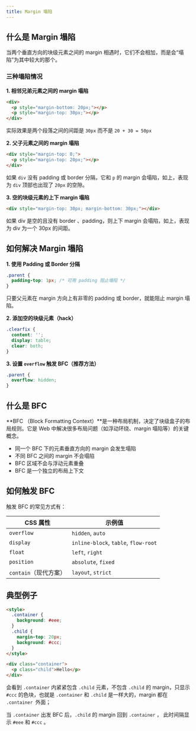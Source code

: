 ```yaml
---
title: Margin 塌陷
---
```

## 什么是 Margin 塌陷

当两个垂直方向的块级元素之间的 margin 相遇时，它们不会相加，而是会“塌陷”为其中较大的那个。

### 三种塌陷情况

**1. 相邻兄弟元素之间的 margin 塌陷**

```html
<div>
  <p style="margin-bottom: 20px;"></p>
  <p style="margin-top: 30px;"></p>
</div>
```

实际效果是两个段落之间的间距是 `30px` 而不是 `20 + 30 = 50px`

**2. 父子元素之间的 margin 塌陷**

```html
<div style="margin-top: 0;">
  <p style="margin-top: 20px;"></p>
</div>
```

如果 `div` 没有 padding 或 border 分隔，它和 `p` 的 margin 会塌陷，如上，表现为 `div` 顶部也出现了 `20px` 的空隙。

**3. 空的块级元素的上下 margin 塌陷**

```html
<div style="margin-top: 30px; margin-bottom: 30px;"></div>
```

如果 div 是空的且没有 border 、padding，则上下 margin 会塌陷，如上，表现为 div 为一个 30px 的间距。

## 如何解决 Margin 塌陷

**1. 使用 Padding 或 Border 分隔**

```css
.parent {
  padding-top: 1px; /* 可用 padding 阻止塌陷 */
}
```

只要父元素在 margin 方向上有非零的 padding 或 border，就能阻止 margin 塌陷。

**2. 添加空的块级元素（hack）**

```css
.clearfix {
  content: '';
  display: table;
  clear: both;
}
```

**3. 设置 `overflow` 触发 BFC（推荐方法）**

```css
.parent {
  overflow: hidden;
}
```



## 什么是 BFC

**BFC （Block Formatting Context）**是一种布局机制，决定了块级盒子的布局规则。它是 Web 中解决很多布局问题（如浮动环绕、margin 塌陷等）的关键概念。

- 同一个 BFC 下的元素垂直方向的 margin 会发生塌陷
- 不同 BFC 之间的 margin 不会塌陷
- BFC 区域不会与浮动元素重叠
- BFC 是一个独立的布局上下文



## 如何触发 BFC

触发 BFC 的常见方式有：

| CSS 属性              | 示例值                               |
| --------------------- | ------------------------------------ |
| `overflow`            | `hidden`, `auto`                     |
| `display`             | `inline-block`, `table`, `flow-root` |
| `float`               | `left`, `right`                      |
| `position`            | `absolute`, `fixed`                  |
| `contain`（现代方案） | `layout`, `strict`                   |

## 典型例子

```HTML
<style>
  .container {
    background: #eee;
  }
  .child {
    margin-top: 20px;
    background: #ccc;
  }
</style>

<div class="container">
  <p class="child">Hello</p>
</div>
```

会看到 `.container` 内紧紧包含 `.child` 元素，不包含 `.child` 的 margin，只显示 `#ccc` 的色块，也就是 `.container` 和 `.child` 是一样大的，margin 都在 `.container `外面；

当 `.container` 出发 BFC 后，`.child` 的 margin 回到  `.container` ， 此时间隔显示  `#eee` 和  `#ccc` 。

 
